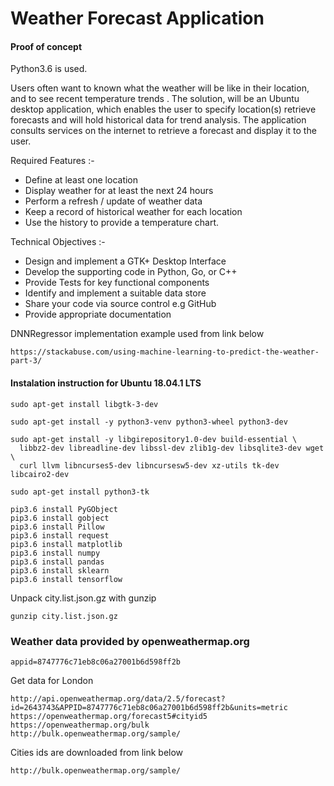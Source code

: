 # Weather Forecast Application
#### Proof of concept

Python3.6 is used.

Users often want to known what the weather will be like in their location, and to see recent temperature trends . The solution, will be an Ubuntu desktop application, which enables the user to specify location(s) retrieve forecasts and will hold historical data for trend analysis. The application consults services on the internet to retrieve a forecast and display it to the user.

Required Features :-
* Define at least one location
* Display weather for at least the next 24 hours
* Perform a refresh / update of weather data
* Keep a record of historical weather for each location
* Use the history to provide a temperature chart.

Technical Objectives :-

* Design and implement a GTK+ Desktop Interface
* Develop the supporting code in Python, Go, or C++
* Provide Tests for key functional components
* Identify and implement a suitable data store
* Share your code via source control e.g GitHub
* Provide appropriate documentation


DNNRegressor implementation example used from link below 

    https://stackabuse.com/using-machine-learning-to-predict-the-weather-part-3/


#### Instalation instruction for Ubuntu 18.04.1 LTS

    sudo apt-get install libgtk-3-dev
    
    sudo apt-get install -y python3-venv python3-wheel python3-dev
    
    sudo apt-get install -y libgirepository1.0-dev build-essential \
      libbz2-dev libreadline-dev libssl-dev zlib1g-dev libsqlite3-dev wget \
      curl llvm libncurses5-dev libncursesw5-dev xz-utils tk-dev libcairo2-dev
    
    sudo apt-get install python3-tk 	
    
    pip3.6 install PyGObject   
    pip3.6 install gobject
    pip3.6 install Pillow
    pip3.6 install request
    pip3.6 install matplotlib
    pip3.6 install numpy
    pip3.6 install pandas
    pip3.6 install sklearn
    pip3.6 install tensorflow
    
Unpack city.list.json.gz with gunzip    
    
    gunzip city.list.json.gz

### Weather data provided by openweathermap.org

    appid=8747776c71eb8c06a27001b6d598ff2b

Get data for London
   
    http://api.openweathermap.org/data/2.5/forecast?id=2643743&APPID=8747776c71eb8c06a27001b6d598ff2b&units=metric
    https://openweathermap.org/forecast5#cityid5
    https://openweathermap.org/bulk
    http://bulk.openweathermap.org/sample/
    
Cities ids are downloaded from link below

    http://bulk.openweathermap.org/sample/
